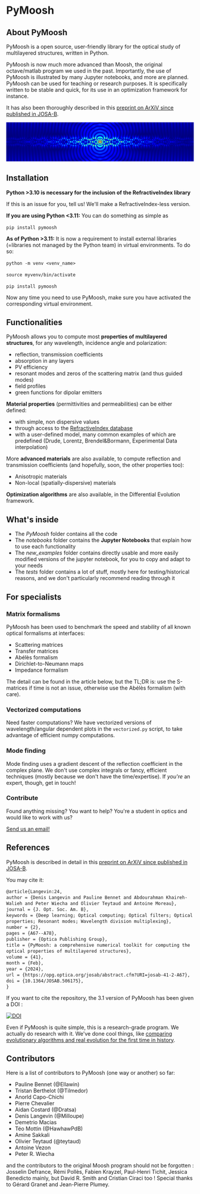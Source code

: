 # PyMoosh

## About PyMoosh

PyMoosh is a open source, user-friendly library for the optical study of multilayered structures, written in Python. 

PyMoosh is now much more advanced than Moosh, the original octave/matlab program we used in the past. Importantly, the use of PyMoosh is illustrated by many Jupyter notebooks, and more are planned. PyMoosh can be used for teaching or research purposes. It is specifically written to be stable and quick, for its use in an optimization framework for instance.

It has also been thoroughly described in this [preprint on ArXiV since published in JOSA-B](https://arxiv.org/abs/2309.00654).

![What PyMoosh (green functions) can do...](field.png)

## Installation

**Python >3.10 is necessary for the inclusion of the RefractiveIndex library**

If this is an issue for you, tell us! We'll make a RefractiveIndex-less version.

**If you are using Python <3.11:**
You can do something as simple as 

``` pip install pymoosh ```

**As of Python >3.11:**
It is now a requirement to install external libraries (=libraries not managed by the Python team) in virtual environments. To do so:

``` python -m venv <venv_name> ```

``` source myvenv/bin/activate ```

``` pip install pymoosh ```

Now any time you need to use PyMoosh, make sure you have activated the corresponding virtual environment.

## Functionalities
PyMoosh allows you to compute most **properties of multilayered structures**, for any wavelength, incidence angle and polarization:
- reflection, transmission coefficients
- absorption in any layers
- PV efficiency
- resonant modes and zeros of the scattering matrix (and thus guided modes)
- field profiles
- green functions for dipolar emitters

**Material properties** (permittivities and permeabilities) can be either defined:
- with simple, non dispersive values
- through access to the [RefractiveIndex database](https://refractiveindex.info/)
- with a user-defined model, many common examples of which are predefined (Drude, Lorentz, Brendel&Bormann, Experimental Data interpolation)

More **advanced materials** are also available, to compute reflection and transmission coefficients (and hopefully, soon, the other properties too):
- Anisotropic materials
- Non-local (spatially-dispersive) materials

**Optimization algorithms** are also available, in the Differential Evolution framework.

## What's inside

- The *PyMoosh* folder contains all the code
- The *notebooks* folder contains the **Jupyter Notebooks** that explain how to use each functionality
- The *new_examples* folder contains directly usable and more easily modified versions of the jupyter notebook, for you to copy and adapt to your needs
- The *tests* folder contains a lot of stuff, mostly here for testing/historical reasons, and we don't particularly recommend reading through it

## For specialists

### Matrix formalisms
PyMoosh has been used to benchmark the speed and stability of all known optical formalisms at interfaces:
- Scattering matrices
- Transfer matrices
- Abélès formalism
- Dirichlet-to-Neumann maps
- Impedance formalism

The detail can be found in the article below, but the TL;DR is: use the S-matrices if time is not an issue, otherwise use the Abélès formalism (with care).

### Vectorized computations

Need faster computations? We have vectorized versions of wavelength/angular dependent plots in the ```vectorized.py``` script, to take advantage of efficient numpy computations.

### Mode finding

Mode finding uses a gradient descent of the reflection coefficient in the complex plane. We don't use complex integrals or fancy, efficient techniques (mostly because we don't have the time/expertise). If *you're* an expert, though, get in touch!

### Contribute

Found anything missing? You want to help? You're a student in optics and would like to work with us?

[Send us an email!](mailto:denis.langevin@uca.fr,antoine.moreau@uca.fr)

## References

PyMoosh is described in detail in this [preprint on ArXiV since published in JOSA-B](https://arxiv.org/abs/2309.00654).

You may cite it:
```
@article{Langevin:24,
author = {Denis Langevin and Pauline Bennet and Abdourahman Khaireh-Walieh and Peter Wiecha and Olivier Teytaud and Antoine Moreau},
journal = {J. Opt. Soc. Am. B},
keywords = {Deep learning; Optical computing; Optical filters; Optical properties; Resonant modes; Wavelength division multiplexing},
number = {2},
pages = {A67--A78},
publisher = {Optica Publishing Group},
title = {PyMoosh: a comprehensive numerical toolkit for computing the optical properties of multilayered structures},
volume = {41},
month = {Feb},
year = {2024},
url = {https://opg.optica.org/josab/abstract.cfm?URI=josab-41-2-A67},
doi = {10.1364/JOSAB.506175},
}
```

If you want to cite the repository, the 3.1 version of PyMoosh has been given a DOI :

[![DOI](https://zenodo.org/badge/DOI/10.5281/zenodo.8341954.svg)](https://doi.org/10.5281/zenodo.8341954)


Even if PyMoosh is quite simple, this is a research-grade program. We actually do research with it. We've done cool things, like [comparing evolutionary algorithms and real evolution for the first time in history](https://www.nature.com/articles/s41598-020-68719-3).

## Contributors

Here is a list of contributors to PyMoosh (one way or another) so far:

* Pauline Bennet (@Ellawin)
* Tristan Berthelot (@Tilmedor)
* Anorld Capo-Chichi
* Pierre Chevalier
* Aidan Costard (@Dratsa)
* Denis Langevin (@Milloupe)
* Demetrio Macias
* Téo Mottin (@HawhawPdB)
* Amine Sakkali
* Olivier Teytaud (@teytaud)
* Antoine Vezon
* Peter R. Wiecha

and the contributors to the original Moosh program should not be forgotten : Josselin Defrance, Rémi Pollès, Fabien Krayzel, Paul-Henri Tichit, Jessica Benedicto mainly, but David R. Smith and Cristian Ciraci too ! Special thanks to Gérard Granet and Jean-Pierre Plumey.
